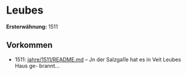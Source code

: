 # Leubes

**Ersterwähnung:** 1511

## Vorkommen
- 1511: [jahre/1511/README.md](../jahre/1511/README.md) – Jn der Salzgaſſe hat es in Veit Leubes Haus ge-
brannt...
